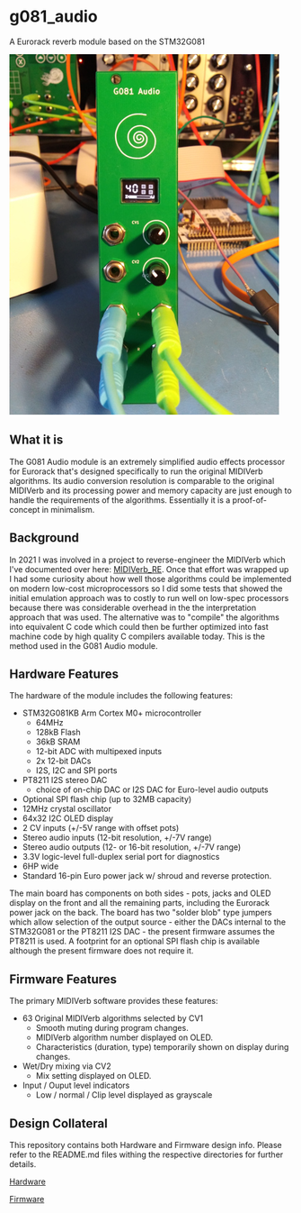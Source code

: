 # g081_audio

A Eurorack reverb module based on the STM32G081

![](./img/g081_audio_front.jpg)

## What it is

The G081 Audio module is an extremely simplified audio effects processor for Eurorack that's designed specifically to run the original MIDIVerb algorithms. Its audio conversion resolution is comparable to the original MIDIVerb and its processing power and memory capacity are just enough to handle the requirements of the algorithms. Essentially it is a proof-of-concept in minimalism.

## Background

In 2021 I was involved in a project to reverse-engineer the MIDIVerb which I've documented over here: [MIDIVerb_RE](https://github.com/emeb/MIDIVerb_RE). Once that effort was wrapped up I had some curiosity about how well those algorithms could be implemented on modern low-cost microprocessors so I did some tests that showed the initial emulation approach was to costly to run well on low-spec processors because there was considerable overhead in the the interpretation approach that was used. The alternative was to "compile" the algorithms into equivalent C code which could then be further optimized into fast machine code by high quality C compilers available today. This is the method used in the G081 Audio module.

## Hardware Features

The hardware of the module includes the following features:

- STM32G081KB Arm Cortex M0+ microcontroller
  - 64MHz
  - 128kB Flash
  - 36kB SRAM
  - 12-bit ADC with multipexed inputs
  - 2x 12-bit DACs
  - I2S, I2C and SPI ports
- PT8211 I2S stereo DAC
  - choice of on-chip DAC or I2S DAC for Euro-level audio outputs 
- Optional SPI flash chip (up to 32MB capacity)
- 12MHz crystal oscillator
- 64x32 I2C OLED display
- 2 CV inputs (+/-5V range with offset pots)
- Stereo audio inputs (12-bit resolution, +/-7V range)
- Stereo audio outputs (12- or 16-bit resolution, +/-7V range)
- 3.3V logic-level full-duplex serial port for diagnostics
- 6HP wide
- Standard 16-pin Euro power jack w/ shroud and reverse protection.

The main board has components on both sides - pots, jacks and OLED display on the front and all the remaining parts, including the Eurorack power jack on the back. The board has two "solder blob" type jumpers which allow selection of the output source - either the DACs internal to the STM32G081 or the PT8211 I2S DAC - the present firmware assumes the PT8211 is used. A footprint for an optional SPI flash chip is available although the present firmware does not require it.

## Firmware Features

The primary MIDIVerb software provides these features:

- 63 Original MIDIVerb algorithms selected by CV1
  - Smooth muting during program changes.
  - MIDIVerb algorithm number displayed on OLED.
  - Characteristics (duration, type) temporarily shown on display during changes.
- Wet/Dry mixing via CV2
  - Mix setting displayed on OLED.
- Input / Ouput level indicators
  - Low / normal / Clip level displayed as grayscale



## Design Collateral

This repository contains both Hardware and Firmware design info. Please refer to the README.md files withing the respective directories for further details.

[Hardware](./Hardware/README.md)

[Firmware](./Firmware/README.md)
